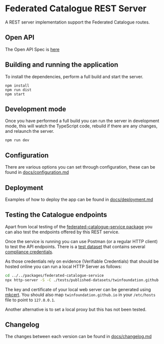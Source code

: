 # Federated Catalogue REST Server

A REST server implementation support the Federated Catalogue routes.

## Open API

The Open API Spec is [here](./docs/open-api/spec.json)

## Building and running the application

To install the dependencies, perform a full build and start the server.

```shell
npm install
npm run dist
npm start
```

## Development mode

Once you have performed a full build you can run the server in development mode, this will watch the TypeScript code, rebuild if there are any changes, and relaunch the server.

```shell
npm run dev
```

## Configuration

There are various options you can set through configuration, these can be found in [docs/configuration.md](docs/configuration.md)

## Deployment

Examples of how to deploy the app can be found in [docs/deployment.md](docs/deployment.md)

## Testing the Catalogue endpoints

Apart from local testing of the [federated-catalogue-service package](../../packages/federated-catalogue-service) you can also test the endpoints offered by this REST service.

Once the service is running you can use Postman (or a regular HTTP client) to test the API endpoints. There is a [test dataset](../../packages/federated-catalogue-service/tests/dataset/) that contains several [compliance credentials](../../packages/federated-catalogue-service/tests/dataset/credentials/compliance/).

As those credentials rely on evidence (Verifiable Credentials) that should be hosted online you can run a local HTTP Server as follows:

```sh
cd ../../packages/federated-catalogue-service
npx http-server -S -C ./tests/published-datasets/twinfoundation.github.io.pem -K ./tests/published-datasets/twinfoundation.github.io-key.pem ./tests/published-datasets/twinfoundation.github.io/ -p 443
```

The key and certificate of your local web server can be generated using [mkcert](https://github.com/FiloSottile/mkcert).
You should also map `twinfoundation.github.io` in your `/etc/hosts` file to point to `127.0.0.1`.

Another alternative is to set a local proxy but this has not been tested.

## Changelog

The changes between each version can be found in [docs/changelog.md](docs/changelog.md)
